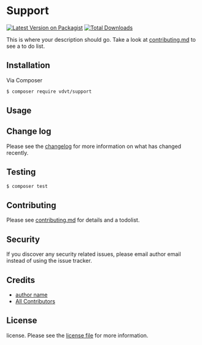 # Support

[![Latest Version on Packagist][ico-version]][link-packagist]
[![Total Downloads][ico-downloads]][link-downloads]

This is where your description should go. Take a look at [contributing.md](contributing.md) to see a to do list.

## Installation

Via Composer

``` bash
$ composer require vdvt/support
```

## Usage

## Change log

Please see the [changelog](changelog.md) for more information on what has changed recently.

## Testing

``` bash
$ composer test
```

## Contributing

Please see [contributing.md](contributing.md) for details and a todolist.

## Security

If you discover any security related issues, please email author email instead of using the issue tracker.

## Credits

- [author name][link-author]
- [All Contributors][link-contributors]

## License

license. Please see the [license file](license.md) for more information.

[ico-version]: https://img.shields.io/packagist/v/vdvt/support.svg?style=flat-square
[ico-downloads]: https://img.shields.io/packagist/dt/vdvt/support.svg?style=flat-square
[ico-travis]: https://img.shields.io/travis/vdvt/support/master.svg?style=flat-square
[ico-styleci]: https://styleci.io/repos/12345678/shield

[link-packagist]: https://packagist.org/packages/vdvt/support
[link-downloads]: https://packagist.org/packages/vdvt/support
[link-travis]: https://travis-ci.org/vdvt/support
[link-styleci]: https://styleci.io/repos/12345678
[link-author]: https://github.com/vdvt
[link-contributors]: ../../contributors
